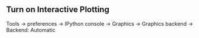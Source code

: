 ## Turn on Interactive Plotting
Tools -> preferences -> IPython console -> Graphics -> Graphics backend -> Backend: Automatic